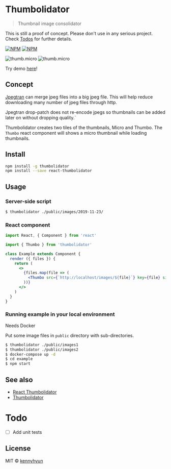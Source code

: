 # Thumbolidator

> Thumbnail image consolidator

This is still a proof of concept. Please don't use in any serious project. Check [Todos](https://github.com/kennyhyun/thumbolidator/tree/master/scripts#todos-and-limitations) for further details.

[![NPM](https://img.shields.io/npm/v/thumbolidator.svg)](https://www.npmjs.com/package/thumbolidator)
[![NPM](https://img.shields.io/npm/v/react-thumbolidator.svg)](https://www.npmjs.com/package/react-thumbolidator)

![thumb.micro](https://kennyhyun.github.io/thumbolidator/images/images1/thumb.micro.jpg) ![thumb.micro](https://kennyhyun.github.io/thumbolidator/images/images2/thumb.micro.jpg)

Try demo [here](https://kennyhyun.github.io/thumbolidator/)!

## Concept

[Jpegtran](https://jpegclub.org/jpegtran/) can merge jpeg files into a big jpeg file. This will help reduce downloading many number of jpeg files through http.

Jpegtran drop-patch does not re-encode jpegs so thumbnails can be added later on without dropping quality.`

Thumbolidator creates two tiles of the thumbnails, Micro and Thumbo. The `Thumbo` react component will shows a micro thumbnail while loading thumbnails.

## Install

```bash
npm install -g thumbolidator
npm install --save react-thumbolidator
```

## Usage

### Server-side script

```bash
$ thumbolidator ./public/images/2019-11-23/
```

### React component

```jsx
import React, { Component } from 'react'

import { Thumbo } from 'thumbolidator'

class Example extends Component {
  render ({ files }) {
    return (
      <>
        {files.map(file => (
          <Thumbo src={`http://localhost/images/${file}`} key={file} size={64} />
        ))}
      </>
    )
  }
}
```

### Running example in your local environment

Needs Docker

Put some image files in `public` directory with sub-directories.

```bash
$ thumbolidator ./public/images1
$ thumbolidator ./public/images2
$ docker-compose up -d
$ cd example
$ npm start
```

## See also

- [React Thumbolidator](https://github.com/kennyhyun/thumbolidator/blob/master/react/README.md)
- [Thumbolidator](https://github.com/kennyhyun/thumbolidator/blob/master/scripts/README.md)

# Todo

- [ ] Add unit tests

## License

MIT © [kennyhyun](https://github.com/kennyhyun)
